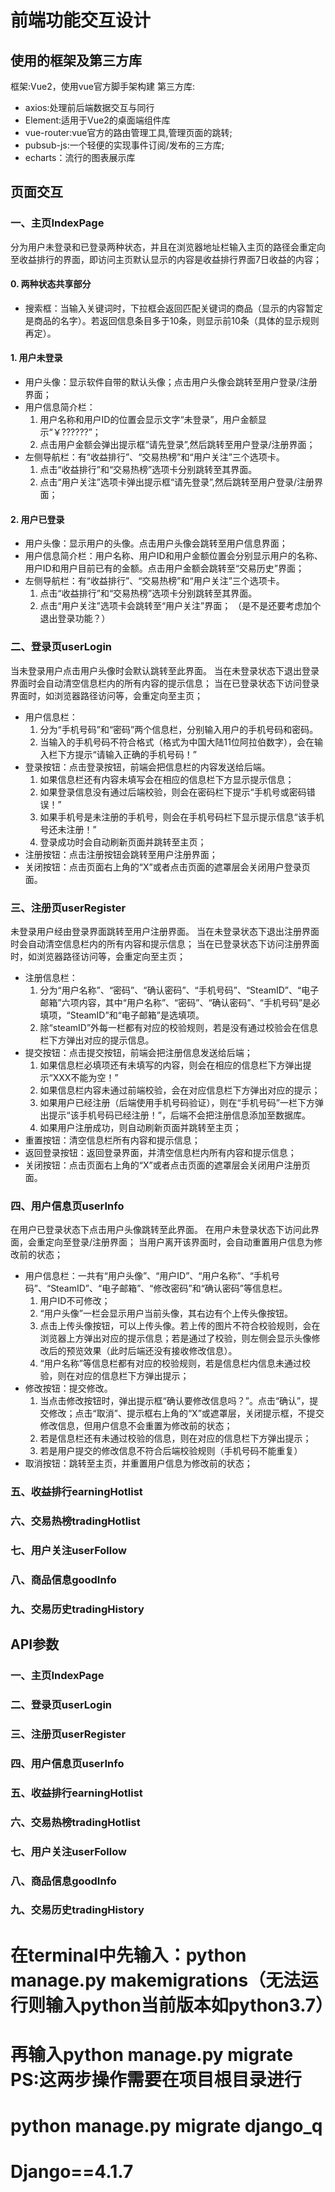 # 前端功能交互设计

## 使用的框架及第三方库
框架:Vue2，使用vue官方脚手架构建
第三方库: 
- axios:处理前后端数据交互与同行
- Element:适用于Vue2的桌面端组件库
- vue-router:vue官方的路由管理工具,管理页面的跳转;
- pubsub-js:一个轻便的实现事件订阅/发布的三方库;
- echarts：流行的图表展示库

## 页面交互
### 一、主页IndexPage
分为用户未登录和已登录两种状态，并且在浏览器地址栏输入主页的路径会重定向至收益排行的界面，即访问主页默认显示的内容是收益排行界面7日收益的内容；

#### 0. 两种状态共享部分
- 搜索框：当输入关键词时，下拉框会返回匹配关键词的商品（显示的内容暂定是商品的名字）。若返回信息条目多于10条，则显示前10条（具体的显示规则再定）。
#### 1. 用户未登录
- 用户头像：显示软件自带的默认头像；点击用户头像会跳转至用户登录/注册界面；
- 用户信息简介栏：
    1. 用户名称和用户ID的位置会显示文字“未登录”，用户金额显示“￥\?\?\????”；
    2. 点击用户金额会弹出提示框“请先登录”,然后跳转至用户登录/注册界面；
- 左侧导航栏：有“收益排行”、“交易热榜”和“用户关注”三个选项卡。
    1. 点击“收益排行”和“交易热榜”选项卡分别跳转至其界面。
    2. 点击“用户关注”选项卡弹出提示框“请先登录”,然后跳转至用户登录/注册界面；
#### 2. 用户已登录
- 用户头像：显示用户的头像。点击用户头像会跳转至用户信息界面；
- 用户信息简介栏：用户名称、用户ID和用户金额位置会分别显示用户的名称、用户ID和用户目前已有的金额。点击用户金额会跳转至“交易历史”界面；
- 左侧导航栏：有“收益排行”、“交易热榜”和“用户关注”三个选项卡。
    1. 点击“收益排行”和“交易热榜”选项卡分别跳转至其界面。
    2. 点击“用户关注”选项卡会跳转至“用户关注”界面；
（是不是还要考虑加个退出登录功能？）
### 二、登录页userLogin
当未登录用户点击用户头像时会默认跳转至此界面。
当在未登录状态下退出登录界面时会自动清空信息栏内的所有内容的提示信息；
当在已登录状态下访问登录界面时，如浏览器路径访问等，会重定向至主页；

- 用户信息栏：
    1. 分为“手机号码”和“密码”两个信息栏，分别输入用户的手机号码和密码。
    2. 当输入的手机号码不符合格式（格式为中国大陆11位阿拉伯数字），会在输入栏下方提示“请输入正确的手机号码！”
- 登录按钮：点击登录按钮，前端会把信息栏的内容发送给后端。
   1. 如果信息栏还有内容未填写会在相应的信息栏下方显示提示信息；
   2. 如果登录信息没有通过后端校验，则会在密码栏下提示“手机号或密码错误！”
   3. 如果手机号是未注册的手机号，则会在手机号码栏下显示提示信息“该手机号还未注册！”
   4. 登录成功时会自动刷新页面并跳转至主页；
- 注册按钮：点击注册按钮会跳转至用户注册界面；
- 关闭按钮：点击页面右上角的“X”或者点击页面的遮罩层会关闭用户登录页面。

### 三、注册页userRegister
未登录用户经由登录界面跳转至用户注册界面。
当在未登录状态下退出注册界面时会自动清空信息栏内的所有内容和提示信息；
当在已登录状态下访问注册界面时，如浏览器路径访问等，会重定向至主页；

- 注册信息栏：
    1. 分为“用户名称”、“密码”、“确认密码”、“手机号码”、“SteamID”、“电子邮箱”六项内容，其中“用户名称”、“密码”、“确认密码”、“手机号码”是必填项，“SteamID”和“电子邮箱”是选填项。
    2. 除“steamID”外每一栏都有对应的校验规则，若是没有通过校验会在信息栏下方弹出对应的提示信息。
- 提交按钮：点击提交按钮，前端会把注册信息发送给后端；
    1. 如果信息栏必填项还有未填写的内容，则会在相应的信息栏下方弹出提示“XXX不能为空！”
    2. 如果信息栏内容未通过前端校验，会在对应信息栏下方弹出对应的提示；
    3. 如果用户已经注册（后端使用手机号码验证），则在“手机号码”一栏下方弹出提示“该手机号码已经注册！”，后端不会把注册信息添加至数据库。
    4. 如果用户注册成功，则自动刷新页面并跳转至主页；
- 重置按钮：清空信息栏所有内容和提示信息；
- 返回登录按钮：返回登录界面，并清空信息栏内所有内容和提示信息；
- 关闭按钮：点击页面右上角的“X”或者点击页面的遮罩层会关闭用户注册页面。

### 四、用户信息页userInfo
在用户已登录状态下点击用户头像跳转至此界面。
在用户未登录状态下访问此界面，会重定向至登录/注册界面；
当用户离开该界面时，会自动重置用户信息为修改前的状态；
- 用户信息栏：一共有“用户头像”、“用户ID”、“用户名称”、“手机号码”、“SteamID”、“电子邮箱”、“修改密码”和“确认密码”等信息栏。
    1. 用户ID不可修改；
    2. “用户头像”一栏会显示用户当前头像，其右边有个上传头像按钮。
    3. 点击上传头像按钮，可以上传头像。若上传的图片不符合校验规则，会在浏览器上方弹出对应的提示信息；若是通过了校验，则左侧会显示头像修改后的预览效果（此时后端还没有接收修改信息）。
    4. “用户名称”等信息栏都有对应的校验规则，若是信息栏内信息未通过校验，则在对应的信息栏下方弹出提示；
- 修改按钮：提交修改。
    1. 当点击修改按钮时，弹出提示框“确认要修改信息吗？”。点击“确认”，提交修改；点击“取消”、提示框右上角的“X”或遮罩层，关闭提示框，不提交修改信息，但用户信息不会重置为修改前的状态；
    1. 若是信息栏还有未通过校验的信息，则在对应的信息栏下方弹出提示；
    2. 若是用户提交的修改信息不符合后端校验规则（手机号码不能重复）
- 取消按钮：跳转至主页，并重置用户信息为修改前的状态；

### 五、收益排行earningHotlist

### 六、交易热榜tradingHotlist

### 七、用户关注userFollow

### 八、商品信息goodInfo

### 九、交易历史tradingHistory

## API参数

### 一、主页IndexPage
### 二、登录页userLogin
### 三、注册页userRegister
### 四、用户信息页userInfo
### 五、收益排行earningHotlist
### 六、交易热榜tradingHotlist
### 七、用户关注userFollow
### 八、商品信息goodInfo
### 九、交易历史tradingHistory

# 在terminal中先输入：python manage.py makemigrations（无法运行则输入python当前版本如python3.7）
# 再输入python manage.py migrate      PS:这两步操作需要在项目根目录进行
# python manage.py migrate django_q
# Django==4.1.7